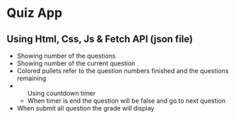 <h1>Quiz App</h1>
<h2>Using Html, Css, Js & Fetch API (json file)</h2>
<ul>
  <li>Showing number of the questions</li>
  <li>Showing number of the current question</li>
  <li>Colored pullets refer to the question numbers finished and the questions remaining</li>
  <li>
    <ul>
        Using countdown timer
        <li>When timer is end the question will be false and go to next question</li>
    </ul>
  </li>
  <li>When submit all question the grade will display</li>
</ul>
